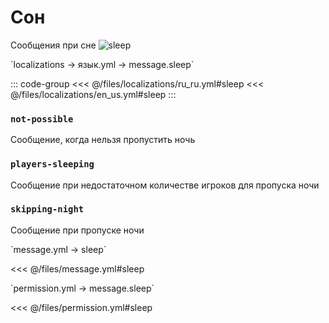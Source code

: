 # Сон

Сообщения при сне
![sleep](/sleep.png)

[//]: # (localization)
<!--@include: @/parts/words.md#localization--> 
<!--@include: @/parts/words.md#path--> `localizations → язык.yml → message.sleep`

<!--@include: @/parts/words.md#default--> 

::: code-group
<<< @/files/localizations/ru_ru.yml#sleep
<<< @/files/localizations/en_us.yml#sleep
:::

### `not-possible`

Сообщение, когда нельзя пропустить ночь

### `players-sleeping`

Сообщение при недостаточном количестве игроков для пропуска ночи

### `skipping-night`

Сообщение при пропуске ночи

[//]: # (message.yml)
<!--@include: @/parts/words.md#setting-->
<!--@include: @/parts/words.md#path--> `message.yml → sleep`

<!--@include: @/parts/words.md#default-->
<<< @/files/message.yml#sleep

<!--@include: @/parts/enable.md-->
<!--@include: @/parts/destination.md-->
<!--@include: @/parts/sound.md-->

[//]: # (permission.yml)
<!--@include: @/parts/words.md#permission-->
<!--@include: @/parts/words.md#path--> `permission.yml → message.sleep`

<!--@include: @/parts/words.md#default-->
<<< @/files/permission.yml#sleep

<!--@include: @/parts/permission/permissionTier3.md-->
<!--@include: @/parts/permission/sound.md-->
